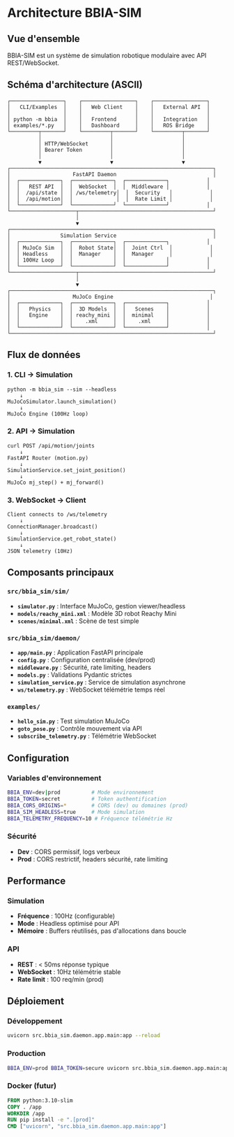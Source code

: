 # Architecture BBIA-SIM

## Vue d'ensemble

BBIA-SIM est un système de simulation robotique modulaire avec API REST/WebSocket.

## Schéma d'architecture (ASCII)

```
┌─────────────────┐    ┌─────────────────┐    ┌─────────────────┐
│   CLI/Examples  │    │   Web Client    │    │   External API  │
│                 │    │                 │    │                 │
│ python -m bbia  │    │   Frontend      │    │   Integration   │
│ examples/*.py   │    │   Dashboard     │    │   ROS Bridge    │
└─────────┬───────┘    └─────────┬───────┘    └─────────┬───────┘
          │                      │                      │
          │ HTTP/WebSocket       │                      │
          │ Bearer Token         │                      │
          │                      │                      │
          ▼                      ▼                      ▼
┌─────────────────────────────────────────────────────────────────┐
│                    FastAPI Daemon                               │
│  ┌─────────────┐  ┌─────────────┐  ┌─────────────┐            │
│  │   REST API  │  │  WebSocket  │  │  Middleware │            │
│  │  /api/state │  │ /ws/telemetry│  │  Security   │            │
│  │  /api/motion│  │              │  │  Rate Limit │            │
│  └─────────────┘  └─────────────┘  └─────────────┘            │
└─────────────────────┬───────────────────────────────────────────┘
                      │
                      ▼
┌─────────────────────────────────────────────────────────────────┐
│                Simulation Service                               │
│  ┌─────────────┐  ┌─────────────┐  ┌─────────────┐            │
│  │ MuJoCo Sim  │  │  Robot State│  │  Joint Ctrl  │            │
│  │ Headless    │  │  Manager    │  │  Manager     │            │
│  │ 100Hz Loop  │  │             │  │             │            │
│  └─────────────┘  └─────────────┘  └─────────────┘            │
└─────────────────────┬───────────────────────────────────────────┘
                      │
                      ▼
┌─────────────────────────────────────────────────────────────────┐
│                    MuJoCo Engine                               │
│  ┌─────────────┐  ┌─────────────┐  ┌─────────────┐            │
│  │   Physics   │  │  3D Models  │  │   Scenes    │            │
│  │   Engine    │  │ reachy_mini │  │  minimal    │            │
│  │             │  │    .xml     │  │    .xml     │            │
│  └─────────────┘  └─────────────┘  └─────────────┘            │
└─────────────────────────────────────────────────────────────────┘
```

## Flux de données

### 1. CLI → Simulation
```
python -m bbia_sim --sim --headless
    ↓
MuJoCoSimulator.launch_simulation()
    ↓
MuJoCo Engine (100Hz loop)
```

### 2. API → Simulation
```
curl POST /api/motion/joints
    ↓
FastAPI Router (motion.py)
    ↓
SimulationService.set_joint_position()
    ↓
MuJoCo mj_step() + mj_forward()
```

### 3. WebSocket → Client
```
Client connects to /ws/telemetry
    ↓
ConnectionManager.broadcast()
    ↓
SimulationService.get_robot_state()
    ↓
JSON telemetry (10Hz)
```

## Composants principaux

### `src/bbia_sim/sim/`
- **`simulator.py`** : Interface MuJoCo, gestion viewer/headless
- **`models/reachy_mini.xml`** : Modèle 3D robot Reachy Mini
- **`scenes/minimal.xml`** : Scène de test simple

### `src/bbia_sim/daemon/`
- **`app/main.py`** : Application FastAPI principale
- **`config.py`** : Configuration centralisée (dev/prod)
- **`middleware.py`** : Sécurité, rate limiting, headers
- **`models.py`** : Validations Pydantic strictes
- **`simulation_service.py`** : Service de simulation asynchrone
- **`ws/telemetry.py`** : WebSocket télémétrie temps réel

### `examples/`
- **`hello_sim.py`** : Test simulation MuJoCo
- **`goto_pose.py`** : Contrôle mouvement via API
- **`subscribe_telemetry.py`** : Télémétrie WebSocket

## Configuration

### Variables d'environnement
```bash
BBIA_ENV=dev|prod          # Mode environnement
BBIA_TOKEN=secret          # Token authentification
BBIA_CORS_ORIGINS=*        # CORS (dev) ou domaines (prod)
BBIA_SIM_HEADLESS=true     # Mode simulation
BBIA_TELEMETRY_FREQUENCY=10 # Fréquence télémétrie Hz
```

### Sécurité
- **Dev** : CORS permissif, logs verbeux
- **Prod** : CORS restrictif, headers sécurité, rate limiting

## Performance

### Simulation
- **Fréquence** : 100Hz (configurable)
- **Mode** : Headless optimisé pour API
- **Mémoire** : Buffers réutilisés, pas d'allocations dans boucle

### API
- **REST** : < 50ms réponse typique
- **WebSocket** : 10Hz télémétrie stable
- **Rate limit** : 100 req/min (prod)

## Déploiement

### Développement
```bash
uvicorn src.bbia_sim.daemon.app.main:app --reload
```

### Production
```bash
BBIA_ENV=prod BBIA_TOKEN=secure uvicorn src.bbia_sim.daemon.app.main:app
```

### Docker (futur)
```dockerfile
FROM python:3.10-slim
COPY . /app
WORKDIR /app
RUN pip install -e ".[prod]"
CMD ["uvicorn", "src.bbia_sim.daemon.app.main:app"]
```
